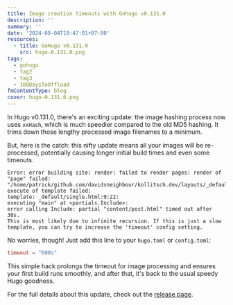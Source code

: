 ```yaml
---
title: Image creation timeouts with Gohugo v0.131.0
description: ''
summary: ''
date: '2024-08-04T19:47:01+07:00'
resources:
  - title: GoHugo v0.131.0
    src: hugo-0.131.0.png
tags:
  - gohugo
  - tag2
  - tag3
  - 100DaysToOffload
fmContentType: blog
cover: hugo-0.131.0.png
---
```


In Hugo v0.131.0, there's an exciting update: the image hashing process now uses `xxHash`, which is much speedier compared to the old MD5 hashing. It trims down those lengthy processed image filenames to a minimum.

But, here is the catch: this nifty update means all your images will be re-processed, potentially causing longer initial build times and even some timeouts.

```plaintext
Error: error building site: render: failed to render pages: render of "page" failed:
"/home/patrick/github.com/davidsneighbour/kollitsch.dev/layouts/_default/single.html:9:22":
execute of template failed:
template: _default/single.html:9:22:
executing "main" at <partials.Include>:
error calling Include: partial "content/post.html" timed out after 30s.
This is most likely due to infinite recursion. If this is just a slow
template, you can try to increase the 'timeout' config setting.
```

No worries, though! Just add this line to your `hugo.toml` or `config.toml`:

```toml
timeout = "600s"
```

This simple hack prolongs the timeout for image processing and ensures your first build runs smoothly, and after that, it's back to the usual speedy Hugo goodness.

For the full details about this update, check out the [release page](https://github.com/gohugoio/hugo/releases/tag/v0.131.0).
